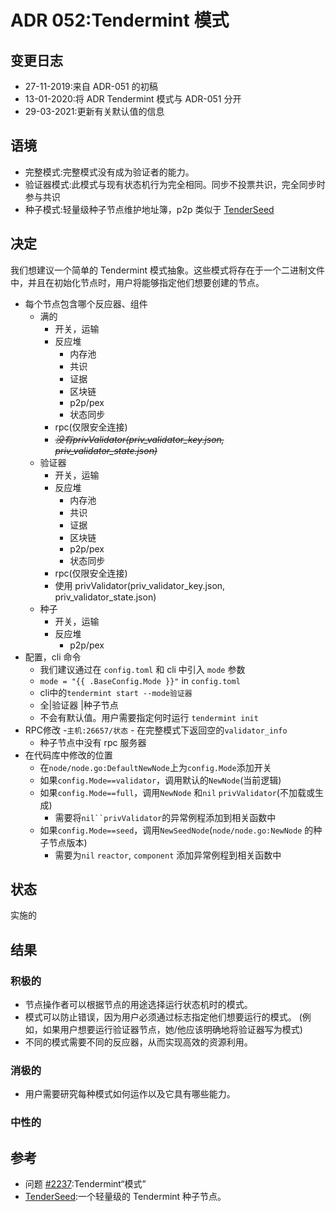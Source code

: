 # ADR 052:Tendermint 模式

## 变更日志

* 27-11-2019:来自 ADR-051 的初稿
* 13-01-2020:将 ADR Tendermint 模式与 ADR-051 分开
* 29-03-2021:更新有关默认值的信息

## 语境

- 完整模式:完整模式没有成为验证者的能力。
- 验证器模式:此模式与现有状态机行为完全相同。同步不投票共识，完全同步时参与共识
- 种子模式:轻量级种子节点维护地址簿，p2p 类似于 [TenderSeed](https://gitlab.com/polychainlabs/tenderseed)

## 决定

我们想建议一个简单的 Tendermint 模式抽象。这些模式将存在于一个二进制文件中，并且在初始化节点时，用户将能够指定他们想要创建的节点。

- 每个节点包含哪个反应器、组件
    - 满的
        - 开关，运输
        - 反应堆
          - 内存池
          - 共识
          - 证据
          - 区块链
          - p2p/pex
          - 状态同步
        - rpc(仅限安全连接)
        - *~~没有privValidator(priv_validator_key.json, priv_validator_state.json)~~*
    - 验证器
        - 开关，运输
        - 反应堆
          - 内存池
          - 共识
          - 证据
          - 区块链
          - p2p/pex
          - 状态同步
        - rpc(仅限安全连接)
        - 使用 privValidator(priv_validator_key.json, priv_validator_state.json)
    - 种子
        - 开关，运输
        - 反应堆
           - p2p/pex
- 配置，cli 命令
    - 我们建议通过在 `config.toml` 和 cli 中引入 `mode` 参数
    - <span v-pre>`mode = "{{ .BaseConfig.Mode }}"`</span> in `config.toml`
    - cli中的`tendermint start --mode验证器`
    - 全|验证器 |种子节点
    - 不会有默认值。用户需要指定何时运行 `tendermint init`
- RPC修改
    -`主机:26657/状态`
        - 在完整模式下返回空的`validator_info`
    - 种子节点中没有 rpc 服务器
- 在代码库中修改的位置
    - 在`node/node.go:DefaultNewNode`上为`config.Mode`添加开关
    - 如果`config.Mode==validator`，调用默认的`NewNode`(当前逻辑)
    - 如果`config.Mode==full`，调用`NewNode` 和`nil` `privValidator`(不加载或生成)
        - 需要将`nil``privValidator`的异常例程添加到相关函数中
    - 如果`config.Mode==seed`，调用`NewSeedNode`(`node/node.go:NewNode` 的种子节点版本)
        - 需要为`nil` `reactor`, `component` 添加异常例程到相关函数中

## 状态

实施的

## 结果

### 积极的

- 节点操作者可以根据节点的用途选择运行状态机时的模式。
- 模式可以防止错误，因为用户必须通过标志指定他们想要运行的模式。 (例如，如果用户想要运行验证器节点，她/他应该明确地将验证器写为模式)
- 不同的模式需要不同的反应器，从而实现高效的资源利用。

### 消极的

- 用户需要研究每种模式如何运作以及它具有哪些能力。

### 中性的

## 参考

- 问题 [#2237](https://github.com/tendermint/tendermint/issues/2237):Tendermint“模式”
- [TenderSeed](https://gitlab.com/polychainlabs/tenderseed):一个轻量级的 Tendermint 种子节点。

